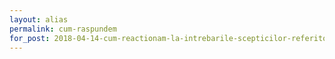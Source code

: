 ```yaml
---
layout: alias
permalink: cum-raspundem
for_post: 2018-04-14-cum-reactionam-la-intrebarile-scepticilor-referitor-la-forma-de-instruire-alternativa-pe-care-am-ales-o-pentru-proprii-copii
---
```

